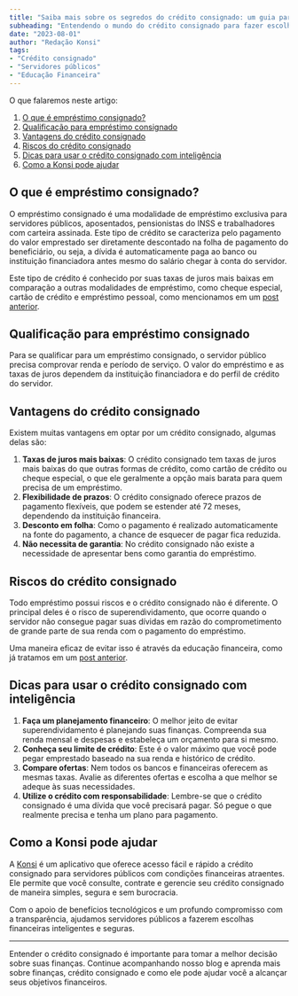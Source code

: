 ```yaml
---
title: "Saiba mais sobre os segredos do crédito consignado: um guia para servidores públicos"
subheading: "Entendendo o mundo do crédito consignado para fazer escolhas inteligentes e seguras"
date: "2023-08-01"
author: "Redação Konsi"
tags:
- "Crédito consignado"
- "Servidores públicos"
- "Educação Financeira"
---
```


O que falaremos neste artigo:
1. [O que é empréstimo consignado?](#section1)
2. [Qualificação para empréstimo consignado](#section2)
3. [Vantagens do crédito consignado](#section3)
4. [Riscos do crédito consignado](#section4)
5. [Dicas para usar o crédito consignado com inteligência](#section5)
6. [Como a Konsi pode ajudar](#section6)

## O que é empréstimo consignado? <a name="section1"></a>

O empréstimo consignado é uma modalidade de empréstimo exclusiva para servidores públicos, aposentados, pensionistas do INSS e trabalhadores com carteira assinada. Este tipo de crédito se caracteriza pelo pagamento do valor emprestado ser diretamente descontado na folha de pagamento do beneficiário, ou seja, a dívida é automaticamente paga ao banco ou instituição financiadora antes mesmo do salário chegar à conta do servidor.  

Este tipo de crédito é conhecido por suas taxas de juros mais baixas em comparação a outras modalidades de empréstimo, como cheque especial, cartão de crédito e empréstimo pessoal, como mencionamos em um [post anterior](https://www.konsi.com.br/postagem/por-que-o-crdito-consignado-a-melhor-escolha-para-servidores-pblicos).

## Qualificação para empréstimo consignado  <a name="section2"></a>

Para se qualificar para um empréstimo consignado, o servidor público precisa comprovar renda e período de serviço. O valor do empréstimo e as taxas de juros dependem da instituição financiadora e do perfil de crédito do servidor. 

## Vantagens do crédito consignado <a name="section3"></a>

Existem muitas vantagens em optar por um crédito consignado, algumas delas são:

1. **Taxas de juros mais baixas**: O crédito consignado tem taxas de juros mais baixas do que outras formas de crédito, como cartão de crédito ou cheque especial, o que ele geralmente a opção mais barata para quem precisa de um empréstimo.  
2. **Flexibilidade de prazos**: O crédito consignado oferece prazos de pagamento flexíveis, que podem se estender até 72 meses, dependendo da instituição financeira.
3. **Desconto em folha**: Como o pagamento é realizado automaticamente na fonte do pagamento, a chance de esquecer de pagar fica reduzida.
4. **Não necessita de garantia**: No crédito consignado não existe a necessidade de apresentar bens como garantia do empréstimo.

## Riscos do crédito consignado   <a name="section4"></a>

Todo empréstimo possui riscos e o crédito consignado não é diferente. O principal deles é o risco de superendividamento, que ocorre quando o servidor não consegue pagar suas dívidas em razão do comprometimento de grande parte de sua renda com o pagamento do empréstimo.

Uma maneira eficaz de evitar isso é através da educação financeira, como já tratamos em um [post anterior](https://www.konsi.com.br/postagem/a-importncia-da-educao-financeira-para-servidores-pblicos-e-como-implement-la-em-sua-vida).

## Dicas para usar o crédito consignado com inteligência <a name="section5"></a>

1. **Faça um planejamento financeiro**: O melhor jeito de evitar superendividamento é planejando suas finanças. Compreenda sua renda mensal e despesas e estabeleça um orçamento para si mesmo.
2. **Conheça seu limite de crédito**: Este é o valor máximo que você pode pegar emprestado baseado na sua renda e histórico de crédito.
3. **Compare ofertas**: Nem todos os bancos e financeiras oferecem as mesmas taxas. Avalie as diferentes ofertas e escolha a que melhor se adeque às suas necessidades.
4. **Utilize o crédito com responsabilidade**: Lembre-se que o crédito consignado é uma dívida que você precisará pagar. Só pegue o que realmente precisa e tenha um plano para pagamento.

## Como a Konsi pode ajudar  <a name="section6"></a>

A [Konsi](https://konsi.com.br/) é um aplicativo que oferece acesso fácil e rápido a crédito consignado para servidores públicos com condições financeiras atraentes. Ele permite que você consulte, contrate e gerencie seu crédito consignado de maneira simples, segura e sem burocracia. 

Com o apoio de benefícios tecnológicos e um profundo compromisso com a transparência, ajudamos servidores públicos a fazerem escolhas financeiras inteligentes e seguras.

___

Entender o crédito consignado é importante para tomar a melhor decisão sobre suas finanças. Continue acompanhando nosso blog e aprenda mais sobre finanças, crédito consignado e como ele pode ajudar você a alcançar seus objetivos financeiros.